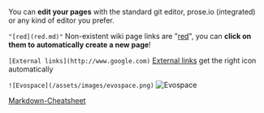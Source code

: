 
You can **edit your pages** with the standard git editor, prose.io (integrated) or any kind of editor you prefer.

`"[red](red.md)"`
Non-existent wiki page links are "[red](red.md)", you can **click on them to automatically create a new page**!

`[External links](http://www.google.com)`
[External links](http://www.google.com) get the right icon automatically

`![Evospace](/assets/images/evospace.png)`
![Evospace](/assets/images/evospace.png)

[Markdown-Cheatsheet](https://github.com/adam-p/markdown-here/wiki/Markdown-Cheatsheet)
